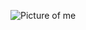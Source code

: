 ![Picture of me](https://avatars.githubusercontent.com/u/81296519?s=460&u=ba2be69a497db5f5d817cf0dd12029c581f8e2fb&v=4)
